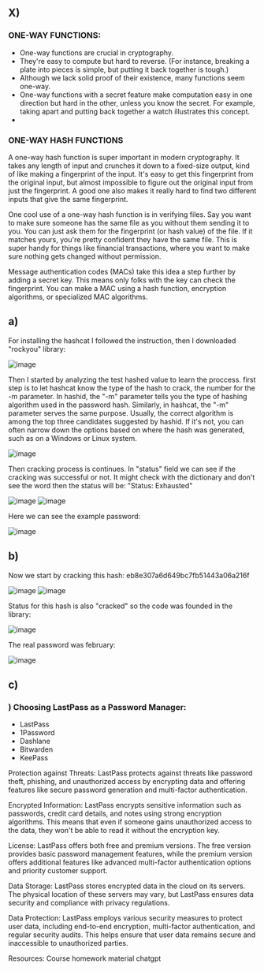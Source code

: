 ## X)

### ONE-WAY FUNCTIONS:

- One-way functions are crucial in cryptography.
- They're easy to compute but hard to reverse. (For instance, breaking a plate into pieces is simple, but putting it back together is tough.)
-  Although we lack solid proof of their existence, many functions seem one-way.
- One-way functions with a secret feature make computation easy in one direction but hard in the other, unless you know the secret. For example, taking apart and putting back together a watch illustrates this concept.
- 
### ONE-WAY HASH FUNCTIONS

A one-way hash function is super important in modern cryptography. It takes any length of input and crunches it down to a fixed-size output, kind of like making a fingerprint of the input. It's easy to get this fingerprint from the original input, but almost impossible to figure out the original input from just the fingerprint. A good one also makes it really hard to find two different inputs that give the same fingerprint.

One cool use of a one-way hash function is in verifying files. Say you want to make sure someone has the same file as you without them sending it to you. You can just ask them for the fingerprint (or hash value) of the file. If it matches yours, you're pretty confident they have the same file. This is super handy for things like financial transactions, where you want to make sure nothing gets changed without permission.

Message authentication codes (MACs) take this idea a step further by adding a secret key. This means only folks with the key can check the fingerprint. You can make a MAC using a hash function, encryption algorithms, or specialized MAC algorithms.

## a)
For installing the hashcat I followed the instruction, then I downloaded "rockyou" library:

![image](https://github.com/KianaMo/Information-security-HW/assets/103313085/751a493c-cb9a-4faa-922e-d83eb0a6777d)

Then I started by analyzing the test hashed value to learn the proccess. first step is to let hashcat know the type of the hash to crack, the number for the -m parameter. In hashid, the "-m" parameter tells you the type of hashing algorithm used in the password hash. Similarly, in hashcat, the "-m" parameter serves the same purpose. Usually, the correct algorithm is among the top three candidates suggested by hashid. If it's not, you can often narrow down the options based on where the hash was generated, such as on a Windows or Linux system.

![image](https://github.com/KianaMo/Information-security-HW/assets/103313085/10039d43-c45d-4f79-8c12-0264cea06fb4)

Then cracking process is continues. In "status" field we can see if the cracking was successful or not. It might check with the dictionary and don't see the word then the status will be: "Status: Exhausted"

![image](https://github.com/KianaMo/Information-security-HW/assets/103313085/4930c8fd-4f2d-4b4d-8534-2f3cd754904f)
![image](https://github.com/KianaMo/Information-security-HW/assets/103313085/7b3a5d03-4405-46b0-8693-14590cec6e73)

Here we can see the example password: 

![image](https://github.com/KianaMo/Information-security-HW/assets/103313085/24ab1ddf-4f60-4f4a-a32a-d6e6b1a0713c)

## b) 
Now we start by cracking this hash: eb8e307a6d649bc7fb51443a06a216f

![image](https://github.com/KianaMo/Information-security-HW/assets/103313085/f28f78a6-9208-4af8-991d-275e2a80e0f7)
![image](https://github.com/KianaMo/Information-security-HW/assets/103313085/8794e435-a891-43d4-adf6-4f80caf80843)

Status for this hash is also "cracked" so the code was founded in the library: 

![image](https://github.com/KianaMo/Information-security-HW/assets/103313085/ad2ff21d-77ca-4064-b80d-4294b9ea6ced)

The real password was february:

![image](https://github.com/KianaMo/Information-security-HW/assets/103313085/616c9f00-549b-4930-a108-207a384df416)

## c)
### ) Choosing LastPass as a Password Manager:

- LastPass
- 1Password
- Dashlane
- Bitwarden
- KeePass

Protection against Threats: LastPass protects against threats like password theft, phishing, and unauthorized access by encrypting data and offering features like secure password generation and multi-factor authentication.

Encrypted Information: LastPass encrypts sensitive information such as passwords, credit card details, and notes using strong encryption algorithms. This means that even if someone gains unauthorized access to the data, they won't be able to read it without the encryption key.

License: LastPass offers both free and premium versions. The free version provides basic password management features, while the premium version offers additional features like advanced multi-factor authentication options and priority customer support.

Data Storage: LastPass stores encrypted data in the cloud on its servers. The physical location of these servers may vary, but LastPass ensures data security and compliance with privacy regulations.

Data Protection: LastPass employs various security measures to protect user data, including end-to-end encryption, multi-factor authentication, and regular security audits. This helps ensure that user data remains secure and inaccessible to unauthorized parties.











Resources:
Course homework material
chatgpt










